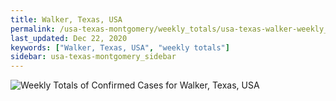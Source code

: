 ```yaml
---
title: Walker, Texas, USA
permalink: /usa-texas-montgomery/weekly_totals/usa-texas-walker-weekly_totals.html
last_updated: Dec 22, 2020
keywords: ["Walker, Texas, USA", "weekly totals"]
sidebar: usa-texas-montgomery_sidebar
---
```


![Weekly Totals of Confirmed Cases for Walker, Texas, USA](/covid_tracker/images/graphs/usa-texas-walker-weekly_totals_graph.png)
